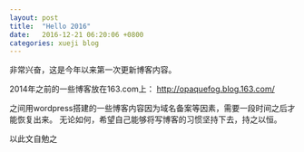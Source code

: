 ```yaml
---
layout: post
title:  "Hello 2016"
date:   2016-12-21 06:20:06 +0800
categories: xueji blog
---
```

非常兴奋，这是今年以来第一次更新博客内容。

2014年之前的一些博客放在163.com上：
http://opaquefog.blog.163.com/

之间用wordpress搭建的一些博客内容因为域名备案等因素，需要一段时间之后才能恢复出来。
无论如何，希望自己能够将写博客的习惯坚持下去，持之以恒。

以此文自勉之
